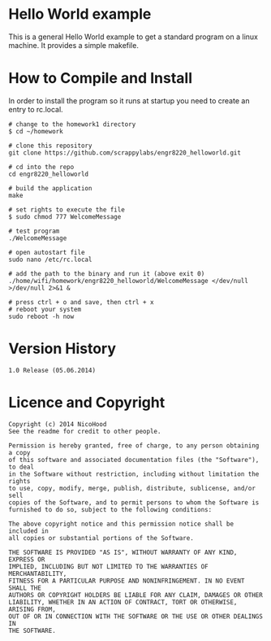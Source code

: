 Hello World example
===================
This is a general Hello World example to get a standard program on a linux machine.
It provides a simple makefile.

How to Compile and Install
============

In order to install the program so it runs at startup you need to create an entry to rc.local.
```
# change to the homework1 directory
$ cd ~/homework

# clone this repository
git clone https://github.com/scrappylabs/engr8220_helloworld.git

# cd into the repo
cd engr8220_helloworld

# build the application
make

# set rights to execute the file
$ sudo chmod 777 WelcomeMessage

# test program
./WelcomeMessage

# open autostart file
sudo nano /etc/rc.local

# add the path to the binary and run it (above exit 0)
./home/wifi/homework/engr8220_helloworld/WelcomeMessage </dev/null >/dev/null 2>&1 &

# press ctrl + o and save, then ctrl + x
# reboot your system
sudo reboot -h now
```

Version History
===============

```
1.0 Release (05.06.2014)
```

Licence and Copyright
=====================

```
Copyright (c) 2014 NicoHood
See the readme for credit to other people.

Permission is hereby granted, free of charge, to any person obtaining a copy
of this software and associated documentation files (the "Software"), to deal
in the Software without restriction, including without limitation the rights
to use, copy, modify, merge, publish, distribute, sublicense, and/or sell
copies of the Software, and to permit persons to whom the Software is
furnished to do so, subject to the following conditions:

The above copyright notice and this permission notice shall be included in
all copies or substantial portions of the Software.

THE SOFTWARE IS PROVIDED "AS IS", WITHOUT WARRANTY OF ANY KIND, EXPRESS OR
IMPLIED, INCLUDING BUT NOT LIMITED TO THE WARRANTIES OF MERCHANTABILITY,
FITNESS FOR A PARTICULAR PURPOSE AND NONINFRINGEMENT. IN NO EVENT SHALL THE
AUTHORS OR COPYRIGHT HOLDERS BE LIABLE FOR ANY CLAIM, DAMAGES OR OTHER
LIABILITY, WHETHER IN AN ACTION OF CONTRACT, TORT OR OTHERWISE, ARISING FROM,
OUT OF OR IN CONNECTION WITH THE SOFTWARE OR THE USE OR OTHER DEALINGS IN
THE SOFTWARE.
```
